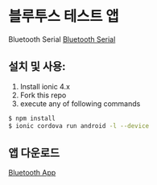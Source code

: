 # 블루투스 테스트 앱

Bluetooth Serial [Bluetooth Serial](https://ionicframework.com/docs/native/bluetooth-serial/)



## 설치 및 사용:

1. Install ionic 4.x
1. Fork this repo
1. execute any of following commands
```bash
$ npm install
$ ionic cordova run android -l --device
```

## 앱 다운로드
[Bluetooth App](https://gitlab.com/venture97/bluetooth-printer/blob/master/bluetooth.apk)
